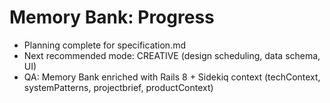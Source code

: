 # Memory Bank: Progress

- Planning complete for specification.md
- Next recommended mode: CREATIVE (design scheduling, data schema, UI)
- QA: Memory Bank enriched with Rails 8 + Sidekiq context (techContext, systemPatterns, projectbrief, productContext)
